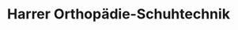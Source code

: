 ---
title: "Harrer Orthopädie-Schuhtechnik"
url: /karlsruhe/harrer-orthopaedie-schuhtechnik/
shop: Schuhe
---